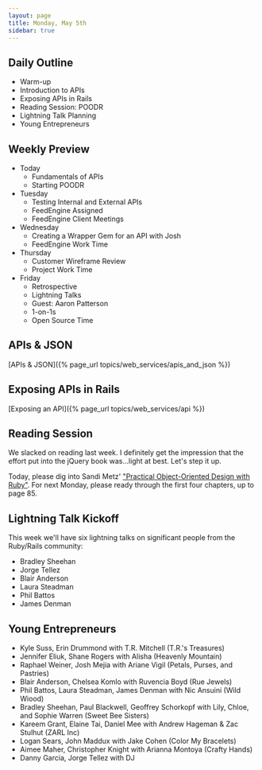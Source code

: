 ```yaml
---
layout: page
title: Monday, May 5th
sidebar: true
---
```


## Daily Outline

* Warm-up
* Introduction to APIs
* Exposing APIs in Rails
* Reading Session: POODR
* Lightning Talk Planning
* Young Entrepreneurs

## Weekly Preview

* Today
  * Fundamentals of APIs
  * Starting POODR
* Tuesday
  * Testing Internal and External APIs
  * FeedEngine Assigned
  * FeedEngine Client Meetings
* Wednesday
  * Creating a Wrapper Gem for an API with Josh
  * FeedEngine Work Time
* Thursday
  * Customer Wireframe Review
  * Project Work Time
* Friday
  * Retrospective
  * Lightning Talks
  * Guest: Aaron Patterson
  * 1-on-1s
  * Open Source Time

## APIs & JSON

[APIs & JSON]({% page_url topics/web_services/apis_and_json %})

## Exposing APIs in Rails

[Exposing an API]({% page_url topics/web_services/api %})

## Reading Session

We slacked on reading last week. I definitely get the impression that the effort put into the jQuery book was...light at best. Let's step it up.

Today, please dig into Sandi Metz' ["Practical Object-Oriented Design with Ruby"](http://www.poodr.info/). For next Monday, please ready through the first four chapters, up to page 85.

## Lightning Talk Kickoff

This week we'll have six lightning talks on significant people from the Ruby/Rails community:

* Bradley Sheehan
* Jorge Tellez
* Blair Anderson
* Laura Steadman
* Phil Battos
* James Denman

## Young Entrepreneurs

* Kyle Suss, Erin Drummond with T.R. Mitchell (T.R.'s Treasures)
* Jennifer Eliuk, Shane Rogers with Alisha (Heavenly Mountain)
* Raphael Weiner, Josh Mejia with Ariane Vigil (Petals, Purses, and Pastries)
* Blair Anderson, Chelsea Komlo with Ruvencia Boyd (Rue Jewels)
* Phil Battos, Laura Steadman, James Denman with Nic Ansuini (Wild Wiood)
* Bradley Sheehan, Paul Blackwell, Geoffrey Schorkopf with Lily, Chloe, and Sophie Warren (Sweet Bee Sisters)
* Kareem Grant, Elaine Tai, Daniel Mee with Andrew Hageman & Zac Stulhut (ZARL Inc)
* Logan Sears, John Maddux with Jake Cohen (Color My Bracelets)
* Aimee Maher, Christopher Knight with Arianna Montoya (Crafty Hands)
* Danny Garcia, Jorge Tellez with DJ

